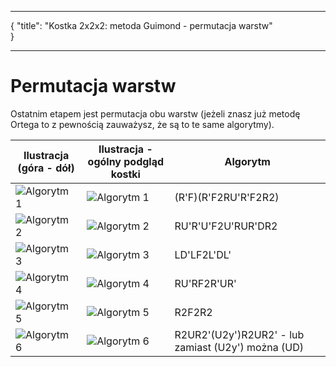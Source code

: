 ***
{
    "title": "Kostka 2x2x2: metoda Guimond - permutacja warstw"    
}
***
# Permutacja warstw

Ostatnim etapem jest permutacja obu warstw (jeżeli znasz już metodę Ortega to z pewnością zauważysz, że są to te same algorytmy).


| Ilustracja (góra - dół)                                    | Ilustracja  - ogólny podgląd kostki                         | Algorytm                                           |
| ---------------------------------------------------------- | ----------------------------------------------------------- | -------------------------------------------------- |
| ![Algorytm 1](%site.assets%/images/2x2x2/ortega/pll/1.png) | ![Algorytm 1](%site.assets%/images/2x2x2/ortega/pll/1a.png) | (R'F)(R'F2RU'R'F2R2)                               |
| ![Algorytm 2](%site.assets%/images/2x2x2/ortega/pll/2.png) | ![Algorytm 2](%site.assets%/images/2x2x2/ortega/pll/2a.png) | RU'R'U'F2U'RUR'DR2                                 |
| ![Algorytm 3](%site.assets%/images/2x2x2/ortega/pll/3.png) | ![Algorytm 3](%site.assets%/images/2x2x2/ortega/pll/3a.png) | LD'LF2L'DL'                                        |
| ![Algorytm 4](%site.assets%/images/2x2x2/ortega/pll/4.png) | ![Algorytm 4](%site.assets%/images/2x2x2/ortega/pll/4a.png) | RU'RF2R'UR'                                        |
| ![Algorytm 5](%site.assets%/images/2x2x2/ortega/pll/5.png) | ![Algorytm 5](%site.assets%/images/2x2x2/ortega/pll/5a.png) | R2F2R2                                             |
| ![Algorytm 6](%site.assets%/images/2x2x2/ortega/pll/6.png) | ![Algorytm 6](%site.assets%/images/2x2x2/ortega/pll/6a.png) | R2UR2'(U2y')R2UR2' - lub zamiast (U2y') można (UD) |
